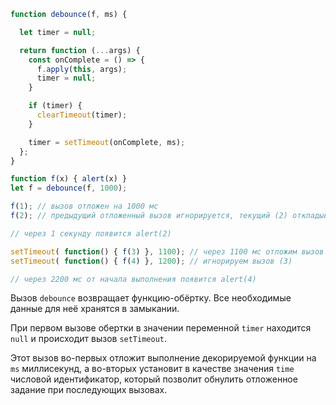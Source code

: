 

```js run no-beautify
function debounce(f, ms) {

  let timer = null;

  return function (...args) {
    const onComplete = () => {
      f.apply(this, args);
      timer = null;
    }

    if (timer) {
      clearTimeout(timer);
    }

    timer = setTimeout(onComplete, ms);
  };
}

function f(x) { alert(x) }
let f = debounce(f, 1000);

f(1); // вызов отложен на 1000 мс
f(2); // предыдущий отложенный вызов игнорируется, текущий (2) откладывается на 1000 мс

// через 1 секунду появится alert(2)

setTimeout( function() { f(3) }, 1100); // через 1100 мс отложим вызов еще на 1000 мс
setTimeout( function() { f(4) }, 1200); // игнорируем вызов (3) 

// через 2200 мс от начала выполнения появится alert(4)
```

Вызов `debounce` возвращает функцию-обёртку. Все необходимые данные для неё хранятся в замыкании.

При первом вызове обертки в значении переменной `timer` находится `null` и происходит вызов `setTimeout`. 

Этот вызов во-первых отложит выполнение декорируемой функции на `ms` миллисекунд, а во-вторых установит в качестве значения `time` числовой идентификатор, который позволит обнулить отложенное задание при последующих вызовах.